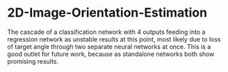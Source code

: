 # 2D-Image-Orientation-Estimation

The cascade of a classification network with 4 outputs feeding into a regression network as unstable results at this point, most likely due to loss of target angle through two separate neural networks at once. This is a good outlet for future work, because as standalone networks both show promising results. 
